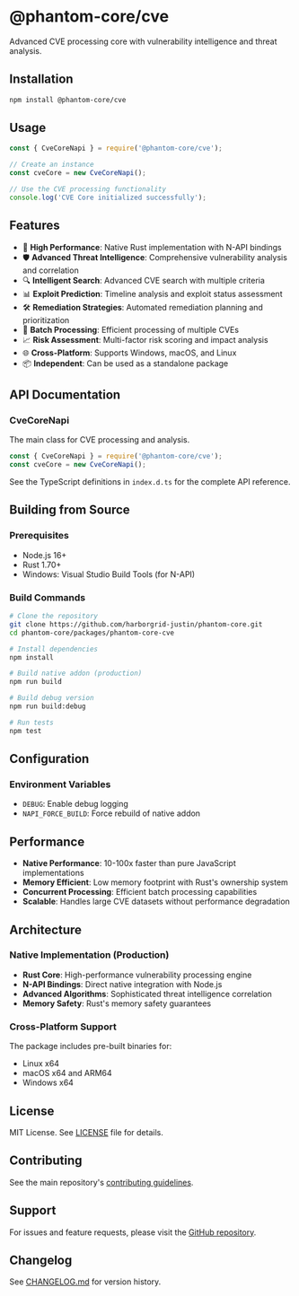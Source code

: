 # @phantom-core/cve

Advanced CVE processing core with vulnerability intelligence and threat analysis.

## Installation

```bash
npm install @phantom-core/cve
```

## Usage

```javascript
const { CveCoreNapi } = require('@phantom-core/cve');

// Create an instance
const cveCore = new CveCoreNapi();

// Use the CVE processing functionality
console.log('CVE Core initialized successfully');
```

## Features

- 🚀 **High Performance**: Native Rust implementation with N-API bindings
- 🛡️ **Advanced Threat Intelligence**: Comprehensive vulnerability analysis and correlation
- 🔍 **Intelligent Search**: Advanced CVE search with multiple criteria
- 📊 **Exploit Prediction**: Timeline analysis and exploit status assessment
- 🛠️ **Remediation Strategies**: Automated remediation planning and prioritization
- 🔄 **Batch Processing**: Efficient processing of multiple CVEs
- 📈 **Risk Assessment**: Multi-factor risk scoring and impact analysis
- 🌐 **Cross-Platform**: Supports Windows, macOS, and Linux
- 📦 **Independent**: Can be used as a standalone package

## API Documentation

### CveCoreNapi

The main class for CVE processing and analysis.

```javascript
const { CveCoreNapi } = require('@phantom-core/cve');
const cveCore = new CveCoreNapi();
```

See the TypeScript definitions in `index.d.ts` for the complete API reference.

## Building from Source

### Prerequisites
- Node.js 16+
- Rust 1.70+
- Windows: Visual Studio Build Tools (for N-API)

### Build Commands
```bash
# Clone the repository
git clone https://github.com/harborgrid-justin/phantom-core.git
cd phantom-core/packages/phantom-core-cve

# Install dependencies
npm install

# Build native addon (production)
npm run build

# Build debug version
npm run build:debug

# Run tests
npm test
```

## Configuration

### Environment Variables
- `DEBUG`: Enable debug logging
- `NAPI_FORCE_BUILD`: Force rebuild of native addon

## Performance

- **Native Performance**: 10-100x faster than pure JavaScript implementations
- **Memory Efficient**: Low memory footprint with Rust's ownership system
- **Concurrent Processing**: Efficient batch processing capabilities
- **Scalable**: Handles large CVE datasets without performance degradation

## Architecture

### Native Implementation (Production)
- **Rust Core**: High-performance vulnerability processing engine
- **N-API Bindings**: Direct native integration with Node.js
- **Advanced Algorithms**: Sophisticated threat intelligence correlation
- **Memory Safety**: Rust's memory safety guarantees

### Cross-Platform Support
The package includes pre-built binaries for:
- Linux x64
- macOS x64 and ARM64
- Windows x64

## License

MIT License. See [LICENSE](./LICENSE) file for details.

## Contributing

See the main repository's [contributing guidelines](https://github.com/harborgrid-justin/phantom-core/blob/main/CONTRIBUTING.md).

## Support

For issues and feature requests, please visit the [GitHub repository](https://github.com/harborgrid-justin/phantom-core/issues).

## Changelog

See [CHANGELOG.md](./CHANGELOG.md) for version history.